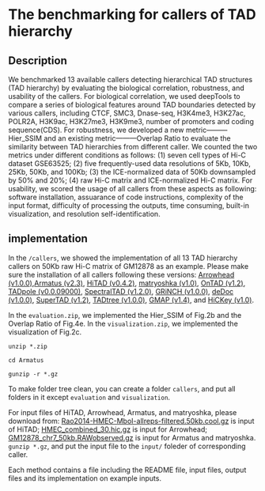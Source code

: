 # The benchmarking for callers of TAD hierarchy
## Description
We benchmarked 13 available callers detecting hierarchical TAD structures (TAD hierarchy) by evaluating the biological correlation, robustness, and usability of the callers. For biological correlation, we used deepTools to compare a series of biological features around TAD boundaries detected by various callers, including CTCF, SMC3, Dnase-seq, H3K4me3, H3K27ac, POLR2A, H3K9ac, H3K27me3, H3K9me3, number of promoters and coding sequence(CDS). For robustness, we developed a new metric———Hier_SSIM and an existing metric———Overlap Ratio to evaluate the similarity between TAD hierarchies from different caller. We counted the two metrics under different conditions as follows: (1) seven cell types of Hi-C dataset GSE63525; (2) five frequently-used data resolutions of 5Kb, 10Kb, 25Kb, 50Kb, and 100Kb; (3) the ICE-normalized data of 50Kb downsampled by 50% and 20%; (4) raw Hi-C matrix and ICE-normalized Hi-C matrix. For usability, we scored the usage of all callers from these aspects as following: software installation, assuarance of code instructions, complexity of the input format, difficulty of processing the outputs, time consuming,  built-in visualization, and resolution self-identification.


## implementation

In the `/callers`, we showed the implementation of all 13 TAD hierarchy callers on 50Kb raw Hi-C matrix of GM12878 as an example. Please make sure the installation of all callers following these versions: [Arrowhead (v1.0.0)](https://github.com/aidenlab/juicer/wiki/Arrowhead),[Armatus (v2.3)](http://www.cs.cmu.edu/~ckingsf/software/armatus/), [HiTAD (v0.4.2)](https://pypi.python.org/pypi/TADLib), [matryoshka (v1.0)](https://github.com/COMBINE-lab/matryoshka), [OnTAD (v1.2)](https://github.com/anlin00007/OnTAD.git), [TADpole (v0.0.09000)](https://github.com/3DGenomes/TADpole), 
[SpectralTAD (v1.2.0)](https://bioconductor.org/packages/SpectralTAD/), [GRiNCH (v1.0.0)](https://roy-lab.github.io/grinch/), [deDoc (v1.0.0)](https://github.com/yinxc/structural-information-minimisation), [SuperTAD (v1.2)](https://github.com/deepomicslab/SuperTAD), [TADtree (v1.0.0)](http://compbio.cs.brown.edu/projects/tadtree/), [GMAP (v1.4)](http://tanlab4generegulation.org/rGMAP_1.1.tar.gz), and [HiCKey (v1.0)]( https://github.com/YingruWuGit/HiCKey). 

In the `evaluation.zip`, we implemented the Hier_SSIM of Fig.2b and the Overlap Ratio of Fig.4e. 
In the `visualization.zip`, we implemented the visualization of Fig.2c.

```
unzip *.zip
```
```
cd Armatus
```
```
gunzip -r *.gz
```

To make folder tree clean, you can create a folder `callers`, and put all folders in it except `evaluation` and `visualization`.

For input files of HiTAD, Arrowhead, Armatus, and matryoshka, please download from: [Rao2014-HMEC-MboI-allreps-filtered.50kb.cool.gz](https://drive.google.com/file/d/1SJNVMKQOfIVXWLhcpWazN-ADIoNB3gZk/view?usp=sharing) is input of HiTAD; [HMEC_combined_30.hic.gz](https://drive.google.com/file/d/1d8d4G_w_d_Y24ARilte-guJP9yT56kF-/view?usp=sharing) is input for Arrowhead; [GM12878_chr7_50kb.RAWobserved.gz](https://drive.google.com/file/d/1pz0-AmsE_RHXXdY7uLvgpBUVsomzLjfW/view?usp=sharing) is input for Armatus and matryoshka. `gunzip *.gz`, and put the input file to the `input/` foleder of corresponding caller.

Each method contains a file including the README file, input files, output files and its implementation on example inputs.
